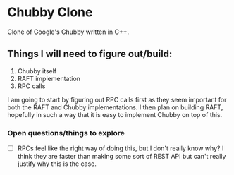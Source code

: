 # Chubby Clone

Clone of Google's Chubby written in C++.

## Things I will need to figure out/build:
1. Chubby itself
2. RAFT implementation
3. RPC calls

I am going to start by figuring out RPC calls first as they seem important for both the RAFT and Chubby implementations.
I then plan on building RAFT, hopefully in such a way that it is easy to implement Chubby on top of this.


### Open questions/things to explore
- [ ] RPCs feel like the right way of doing this, but I don't really know why? I think they are faster than making some sort of REST API but can't really justify why this is the case.
